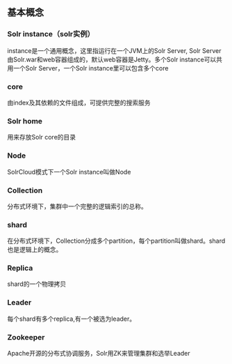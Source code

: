 ## 基本概念
### Solr instance（solr实例）
instance是一个通用概念，这里指运行在一个JVM上的Solr Server, Solr Server由Solr.war和web容器组成的，默认web容器是Jetty。多个Solr instance可以共用一个Solr Server，一个Solr instance里可以包含多个core

### core
由index及其依赖的文件组成，可提供完整的搜索服务

### Solr home
用来存放Solr core的目录

### Node
SolrCloud模式下一个Solr instance叫做Node

### Collection
分布式环境下，集群中一个完整的逻辑索引的总称。

### shard
在分布式环境下，Collection分成多个partition，每个partition叫做shard。shard也是逻辑上的概念。

### Replica
shard的一个物理拷贝

### Leader
每个shard有多个replica,有一个被选为leader。

### Zookeeper 
Apache开源的分布式协调服务，Solr用ZK来管理集群和选举Leader
